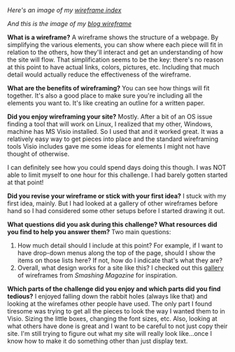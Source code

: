 *Here's an image of my [wireframe index](imgs/wireframe-index.pdf)*

*And this is the image of my [blog wireframe](imgs/wireframe-blog-index.pdf)*

**What is a wireframe?**
A wireframe shows the structure of a webpage. By simplifying the various elements, you can show where each piece will fit in relation to the others, how they'll interact and get an understanding of how the site will flow. That simplification seems to be the key: there's no reason at this point to have actual links, colors, pictures, etc. Including that much detail would actually reduce the effectiveness of the wireframe.

**What are the benefits of wireframing?**
You can see how things will fit together. It's also a good place to make sure you're including all the elements you want to. It's like creating an outline for a written paper.

**Did you enjoy wireframing your site?**
Mostly. After a bit of an OS issue finding a tool that will work on Linux, I realized that my other, Windows, machine has MS Visio installed. So I used that and it worked great. It was a relatively easy way to get pieces into place and the standard wireframing tools Visio includes gave me some ideas for elements I might not have thought of otherwise.

I can definitely see how you could spend days doing this though. I was NOT able to limit myself to one hour for this challenge. I had barely gotten started at that point!

**Did you revise your wireframe or stick with your first idea?**
I stuck with my first idea, mainly. But I had looked at a gallery of other wireframes before hand so I had considered some other setups before I started drawing it out.

**What questions did you ask during this challenge? What resources did you find to help you answer them?**
Two main questions:
1. How much detail should I include at this point? For example, if I want to have drop-down menus along the top of the page, should I show the items on those lists here? If not, how do I indicate that's what they are?
2. Overall, what design works for a site like this? I checked out this [gallery](http://www.smashingmagazine.com/2009/07/50-fresh-portfolio-websites-for-your-inspiration/) of wireframes from *Smashing Magazine* for inspiration.

**Which parts of the challenge did you enjoy and which parts did you find tedious?**
I enjoyed falling down the rabbit holes (always like that) and looking at the wirefames other people have used. The only part I found tiresome was trying to get all the pieces to look the way I wanted them to in Visio. Sizing the little boxes, changing the font sizes, etc. Also, looking at what others have done is great and I want to be careful to not just copy their site. I'm still trying to figure out what my site will really look like...once I know how to make it do something other than just display text.